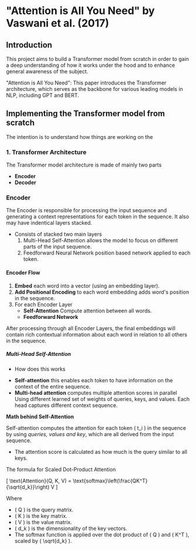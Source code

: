 # "Attention is All You Need" by Vaswani et al. (2017)

## Introduction
This project aims to build a Transformer model from scratch in order to gain a deep understanding of how it works under the hood and to enhance general awareness of the subject.

"Attention is All You Need": This paper introduces the Transformer architecture, which serves as the backbone for various leading models in NLP, including GPT and BERT.


## Implementing the Transformer model from scratch

The intention is to understand how things are working on the

### 1. Transformer Architecture

The Transformer model architecture is made of mainly two parts

- **Encoder**
- **Decoder**

### Encoder
  The Encoder is responsible for processing the input sequence and generating a context representations for each token in the sequence. It also may have indentical layers stacked.

  - Consists of stacked two main layers
    1. Multi-Head Self-Attention
       allows the model to focus on different parts of the input sequence.
    2. Feedforward Neural Network
       position based network applied to each token.

#### Encoder Flow

1. **Embed** each word into a vector (using an embedding layer).
2. **Add Positional Encoding** to each word embedding adds word's position in the sequence.
3. For each Encoder Layer
   - **Self-Attention** Compute attention between all words.
   - **Feedforward Network**

After processing through all Encoder Layers, the final embeddings will contain rich contextual information about each word in relation to all others in the sequence.

##### **Multi-Head Self-Attention**
* How does this works
- **Self-attention** this enables each token to have information on the context of the entire sequence.
- **Multi-head attention** computes multiple attention scores in parallel Using different learned set of weights of queries, keys, and values. Each head captures different context sequence.




**Math behind Self-Attention**

Self-attention computes the attention for each token \( t_i \) in the sequence by using _queries, values and key_, which are all derived from the input sequence.

- The attention score is calculated as how much is the query similar to all keys.

The formula for Scaled Dot-Product Attention

\[
\text{Attention}(Q, K, V) = \text{softmax}\left(\frac{QK^T}{\sqrt{d_k}}\right) V
\]

Where

- \( Q \) is the query matrix.
- \( K \) is the key matrix.
- \( V \) is the value matrix.
- \( d_k \) is the dimensionality of the key vectors.
- The softmax function is applied over the dot product of \( Q \) and \( K^T \), scaled by \( \sqrt{d_k} \).
